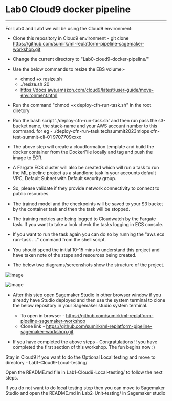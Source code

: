 # Lab0 Cloud9 docker pipeline 
------------------------------------------------ 

For Lab0 and Lab1 we will be using the Cloud9 environment:


- Clone this repository in Cloud9 environment - git clone https://github.com/sumirk/ml-replatform-pipeline-sagemaker-workshop.git
  
- Change the current directory to "Lab0-cloud9-docker-pipeline/"

- Use the below commands to resize the EBS volume:-
    - chmod +x resize.sh
    - ./resize.sh 20
  - https://docs.aws.amazon.com/cloud9/latest/user-guide/move-environment.html


- Run the command "chmod +x deploy-cfn-run-task.sh" in the root diretory
  
- Run the bash script './deploy-cfn-run-task.sh' and then run pass the s3-bucket name, the stack-name and your AWS account number to this command. for eg - ./deploy-cfn-run-task techsummit2023mlops cfn-test-summit-cli-01 9707709xxxx
  
- The above step will create a cloudformation template and build the docker container from the DockerFile locally and tag and push the image to ECR.
  
- A Fargate ECS cluster will also be created which will run a task to run the ML pipeline project as a standlone task in your accounts default VPC, Default Subnet with Default security group.
  
- So, please validate if they provide network connectivity to connect to public resources.
  
- The trained model and the checkpoints will be saved to your S3 bucket by the container task and then the task will be stopped.
  
- The training metrics are being logged to Cloudwatch by the Fargate task. If you want to take a look check the tasks logging in ECS console.
  
- If you want to run the task again you can do so by running the "aws ecs run-task ...." command from the shell script.
  
- You should spend the initial 10-15 mins to understand this project and have taken note of the steps and resources being created.

- The below two diagrams/screenshots show the structure of the project.

![image](https://github.com/sumirk/ml-replatform-pipeline-workshop/assets/53355338/07ef5076-1ea8-45ab-a68e-a86a7555095e)


![image](https://github.com/sumirk/ml-replatform-pipeline-workshop/assets/53355338/c028f47a-4e45-4f24-9687-f2511275bbb9)


- After this step open Sagemaker Studio in other browser window if you already have Studio deployed and then use the system terminal to clone the below repository in your Sagemaker studio system terminal.

  - To open in browser - https://github.com/sumirk/ml-replatform-pipeline-sagemaker-workshop
  - Clone link - https://github.com/sumirk/ml-replatform-pipeline-sagemaker-workshop.git

- If you have completed the above steps - Congratulations !! you have completed the first section of this workshop. The fun begins now :)
  

Stay in Cloud9 if you want to do the Optional Local testing and move to directory - Lab1-Cloud9-Local-testing/

Open the README.md file in Lab1-Cloud9-Local-testing/ to follow the next steps.

If you do not want to do local testing step then you can move to Sagemaker Studio and open the README.md in Lab2-Unit-testing/ in Sagemaker studio

